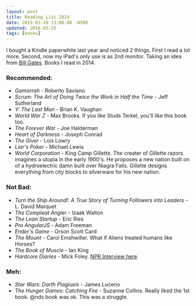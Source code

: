 ```yaml
---
layout: post
title: Reading List 2014
date: 2015-01-20 13:00:00 -0500
updated: 2016-05-25
tags: [books]
---
```

I bought a Kindle paperwhite last year and noticed 2 things. First I read a lot more. Second, now my iPad's only use is as 2nd monitor. Taking an idea from [Bill Gates](https://www.gatesnotes.com/About-Bill-Gates/Best-Books-2015). Books I read in 2014.

### Recommended:
* _Gamorrah_ - Roberto Saviano
* _Scrum: The Art of Doing Twice the Work in Half the Time_ - Jeff Sutherland
* _Y: The Last Man_ - Brian K. Vaughan
* _World War Z_ - Max Brooks. If you like Studs Terkel, you'll like this book too.
* _The Forever War_ - Joe Halderman
* _Heart of Darkness_ - Joseph Conrad
* _The Giver_ - Lois Lowry
* _Liar's Poker_ - Michael Lewis
* _World Corporation_ - King Camp Gillette. The creater of Gillette razors imagines a utopia in the early 1900's. He proposes a new nation built on of a hydroelectric damn built over Niagra Falls. Gillette designs everything from city blocks to silverware for his new nation.


### Not Bad:

* _Turn the Ship Around!: A True Story of Turning Followers into Leaders_ - L. David Marquet
* _The Compleat Angler_ - Izaak Walton
* _The Lean Startup_ - Eric Ries
* _Pro AngularJS_ - Adam Freeman
* _Ender's Game_ - Orson Scott Card
* _The Mount_ - Carol Emshwiller. What if Aliens treated humans like Horses?
* _The Book of Muscle_ - Ian King
* _Hardcore Diaries_ - Mick Foley. [NPR Interview here](http://www.npr.org/templates/story/story.php?storyId=9389216).

### Meh:

* _Star Wars: Darth Plagiueis_ - James Luceno
* _The Hunger Games: Catching Fire_ - Suzanne Collins. Really liked the 1st book. @nds book was ok. This was a struggle.


